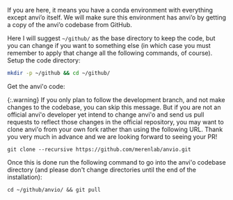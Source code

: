If you are here, it means you have a conda environment with everything except anvi’o itself. We will make sure this environment has anvi’o by getting a copy of the anvi’o codebase from GitHub.

Here I will suggest `~/github/` as the base directory to keep the code, but you can change if you want to something else (in which case you must remember to apply that change all the following commands, of course). Setup the code directory:

``` bash
mkdir -p ~/github && cd ~/github/
```

Get the anvi'o code:

{:.warning}
If you only plan to follow the development branch, and not make changes to the codebase, you can skip this message. But if you are not an official anvi'o developer yet intend to change anvi'o and send us pull requests to reflect those changes in the official repository, you may want to clone anvi'o from your own fork rather than using the following URL. Thank you very much in advance and we are looking forward to seeing your PR!

```
git clone --recursive https://github.com/merenlab/anvio.git
```

Once this is done run the following command to go into the anvi'o codebase directory (and please don't change directories until the end of the installation):

```
cd ~/github/anvio/ && git pull
```
